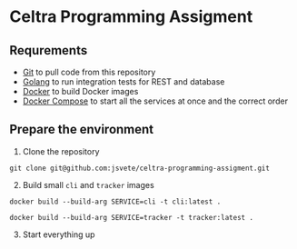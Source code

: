 # Celtra Programming Assigment

## Requrements

- [Git](https://git-scm.com/downloads) to pull code from this repository
- [Golang](https://golang.org/dl/) to run integration tests for REST and database
- [Docker](https://hub.docker.com/search?q=&type=edition&offering=community) to build Docker images
- [Docker Compose](https://docs.docker.com/compose/install/) to start all the services at once and the correct order 

## Prepare the environment

1. Clone the repository
```
git clone git@github.com:jsvete/celtra-programming-assigment.git
```

2. Build small `cli` and `tracker` images
```
docker build --build-arg SERVICE=cli -t cli:latest .
```
```
docker build --build-arg SERVICE=tracker -t tracker:latest .
```

3. Start everything up
